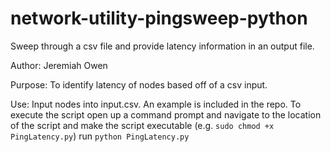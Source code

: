 # network-utility-pingsweep-python
Sweep through a csv file and provide latency information in an output file.

Author: Jeremiah Owen

Purpose: To identify latency of nodes based off of a csv input.

Use: Input nodes into input.csv. An example is included in the repo. To execute the script open up a command prompt and navigate to the location of the script and make the script executable (e.g. `sudo chmod +x PingLatency.py`) run `python PingLatency.py`
